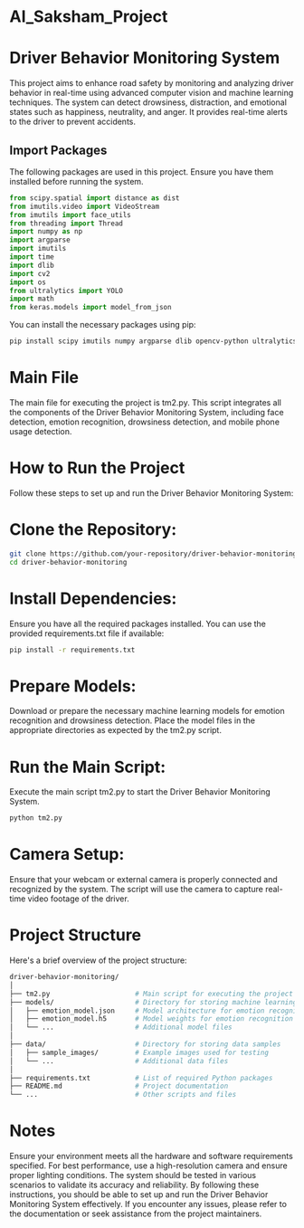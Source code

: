 # AI_Saksham_Project
# Driver Behavior Monitoring System

This project aims to enhance road safety by monitoring and analyzing driver behavior in real-time using advanced computer vision and machine learning techniques. The system can detect drowsiness, distraction, and emotional states such as happiness, neutrality, and anger. It provides real-time alerts to the driver to prevent accidents.

## Import Packages

The following packages are used in this project. Ensure you have them installed before running the system.

```python
from scipy.spatial import distance as dist
from imutils.video import VideoStream
from imutils import face_utils
from threading import Thread
import numpy as np
import argparse
import imutils
import time
import dlib
import cv2
import os
from ultralytics import YOLO
import math
from keras.models import model_from_json
```


You can install the necessary packages using pip:

```bash
pip install scipy imutils numpy argparse dlib opencv-python ultralytics keras
```

# Main File

The main file for executing the project is tm2.py. This script integrates all the components of the Driver Behavior Monitoring System, including face detection, emotion recognition, drowsiness detection, and mobile phone usage detection.

# How to Run the Project

Follow these steps to set up and run the Driver Behavior Monitoring System:

# Clone the Repository:

```bash
git clone https://github.com/your-repository/driver-behavior-monitoring.git
cd driver-behavior-monitoring
```

# Install Dependencies:

Ensure you have all the required packages installed. You can use the provided requirements.txt file if available:

```bash
pip install -r requirements.txt
```

# Prepare Models:

Download or prepare the necessary machine learning models for emotion recognition and drowsiness detection. Place the model files in the appropriate directories as expected by the tm2.py script.

# Run the Main Script:

Execute the main script tm2.py to start the Driver Behavior Monitoring System.

```bash
python tm2.py
```

# Camera Setup:

Ensure that your webcam or external camera is properly connected and recognized by the system. The script will use the camera to capture real-time video footage of the driver.

# Project Structure

Here's a brief overview of the project structure:

```bash
driver-behavior-monitoring/
│
├── tm2.py                     # Main script for executing the project
├── models/                    # Directory for storing machine learning models
│   ├── emotion_model.json     # Model architecture for emotion recognition
│   ├── emotion_model.h5       # Model weights for emotion recognition
│   └── ...                    # Additional model files
│
├── data/                      # Directory for storing data samples
│   ├── sample_images/         # Example images used for testing
│   └── ...                    # Additional data files
│
├── requirements.txt           # List of required Python packages
├── README.md                  # Project documentation
└── ...                        # Other scripts and files
```

# Notes
Ensure your environment meets all the hardware and software requirements specified.
For best performance, use a high-resolution camera and ensure proper lighting conditions.
The system should be tested in various scenarios to validate its accuracy and reliability.
By following these instructions, you should be able to set up and run the Driver Behavior Monitoring System effectively. If you encounter any issues, please refer to the documentation or seek assistance from the project maintainers.
